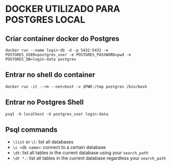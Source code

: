 # DOCKER UTILIZADO PARA POSTGRES LOCAL

## Criar container docker do Postgres

`docker run --name login-db -d -p 5432:5432 -e POSTGRES_USER=postgres_user -e POSTGRES_PASSWORD=pwd -e POSTGRES_DB=login-data postgres`

## Entrar no shell do container

`docker run -it --rm --net=host -v $PWD:/tmp postgres /bin/bash`

## Entrar no Postgres Shell

`psql -h localhost -U postgres_user login-data`

## Psql commands

- `\list` or `\l`: list all databases
- `\c <db name>`: connect to a certain database
- `\dt`: list all tables in the current database using your `search_path`
- `\dt *.`: list all tables in the current database regardless your `search_path`

